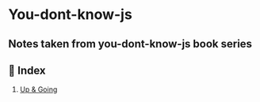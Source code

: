 # You-dont-know-js

## Notes taken from you-dont-know-js book series

## 📝 Index

1. [Up & Going](https://github.com/turkaytunc/you-dont-know-js/blob/master/book1/book-1.md)
